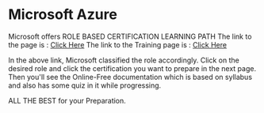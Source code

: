 # Microsoft Azure
Microsoft offers ROLE BASED CERTIFICATION LEARNING PATH
The link to the page is : [Click Here](https://docs.microsoft.com/en-us/learn/certifications/)
The link to the Training page is : [Click Here](https://learn.microsoft.com/en-us/training/)

In the above link, Microsoft classified the role accordingly. Click on the desired role and click the certification you want to prepare in the next page.
Then you'll see the Online-Free documentation which is based on syllabus and also has some quiz in it while progressing.


ALL THE BEST for your Preparation.

